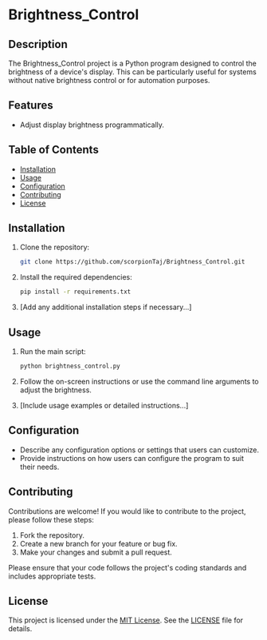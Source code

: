 # Brightness_Control

## Description

The Brightness_Control project is a Python program designed to control the brightness of a device's display. This can be particularly useful for systems without native brightness control or for automation purposes.

## Features

- Adjust display brightness programmatically.

## Table of Contents

- [Installation](#installation)
- [Usage](#usage)
- [Configuration](#configuration)
- [Contributing](#contributing)
- [License](#license)

## Installation

1. Clone the repository:

    ```bash
    git clone https://github.com/scorpionTaj/Brightness_Control.git
    ```

2. Install the required dependencies:

    ```bash
    pip install -r requirements.txt
    ```

3. [Add any additional installation steps if necessary...]

## Usage

1. Run the main script:

    ```bash
    python brightness_control.py
    ```

2. Follow the on-screen instructions or use the command line arguments to adjust the brightness.

3. [Include usage examples or detailed instructions...]

## Configuration

- Describe any configuration options or settings that users can customize.
- Provide instructions on how users can configure the program to suit their needs.

## Contributing

Contributions are welcome! If you would like to contribute to the project, please follow these steps:

1. Fork the repository.
2. Create a new branch for your feature or bug fix.
3. Make your changes and submit a pull request.

Please ensure that your code follows the project's coding standards and includes appropriate tests.

## License

This project is licensed under the [MIT License](LICENSE). See the [LICENSE](LICENSE) file for details.

